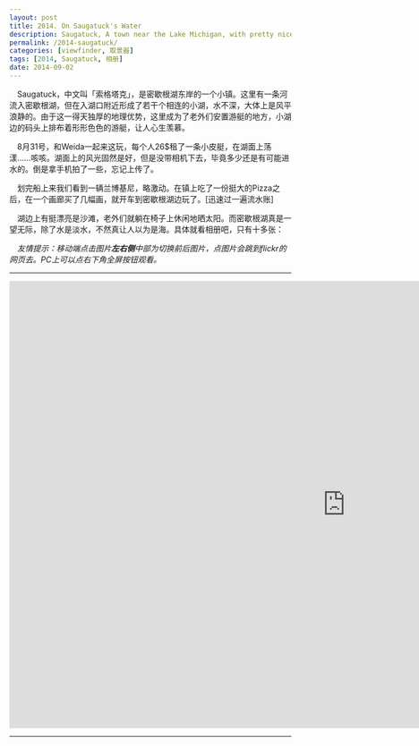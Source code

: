```yaml
---
layout: post
title: 2014. On Saugatuck's Water
description: Saugatuck, A town near the Lake Michigan, with pretty nice landscape, sunny beach, yacht, hayak.
permalink: /2014-saugatuck/
categories: [viewfinder, 取景器]
tags: [2014, Saugatuck, 相册]
date: 2014-09-02
---
```


　Saugatuck，中文叫「索格塔克」，是密歇根湖东岸的一个小镇。这里有一条河流入密歇根湖，但在入湖口附近形成了若干个相连的小湖，水不深，大体上是风平浪静的。由于这一得天独厚的地理优势，这里成为了老外们安置游艇的地方，小湖边的码头上排布着形形色色的游艇，让人心生羡慕。

　8月31号，和Weida一起来这玩，每个人26$租了一条小皮艇，在湖面上荡漾……咳咳。湖面上的风光固然是好，但是没带相机下去，毕竟多少还是有可能进水的。倒是拿手机拍了一些，忘记上传了。

　划完船上来我们看到一辆兰博基尼，略激动。在镇上吃了一份挺大的Pizza之后，在一个画廊买了几幅画，就开车到密歇根湖边玩了。[迅速过一遍流水账]

　湖边上有挺漂亮是沙滩，老外们就躺在椅子上休闲地晒太阳。而密歇根湖真是一望无际，除了水是淡水，不然真让人以为是海。具体就看相册吧，只有十多张：

　*友情提示：移动端点击图片**左右侧**中部为切换前后图片，点图片会跳到flickr的网页去。PC上可以点右下角全屏按钮观看。*

----

<div class="flickr-container">
<iframe src="https://www.flickr.com/photos/lanternd/14932527410/in/set-72157646737247929/player/" width="1200" height="800" frameborder="0" allowfullscreen webkitallowfullscreen mozallowfullscreen oallowfullscreen msallowfullscreen></iframe>
</div>

----

